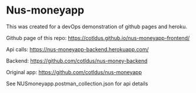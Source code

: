 # Nus-moneyapp

This was created for a devOps demonstration of github pages and heroku.

Github page of this repo: https://cotldus.github.io/nus-moneyapp-frontend/

Api calls: https://nus-moneyapp-backend.herokuapp.com/

Backend: https://github.com/cotldus/nus-money-backend

Original app: https://github.com/cotldus/nus-moneyapp

See NUSmoneyapp.postman_collection.json for api details
